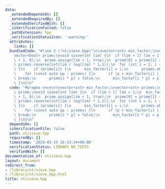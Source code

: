 ```yaml
---
data:
  _extendedDependsOn: []
  _extendedRequiredBy: []
  _extendedVerifiedWith: []
  _isVerificationFailed: false
  _pathExtension: hpp
  _verificationStatusIcon: ':warning:'
  attributes:
    links: []
  bundledCode: "#line 2 \"nt/sieve.hpp\"\n\nvector<int> min_factor;\nvector<int> primes;\n\
    vector<bool> prime;\nvoid sieve(int lim) {\n  if (lim < 1) lim = 1;\n  min_factor.assign(lim\
    \ + 1, 0);\n  prime.assign(lim + 1, true);\n  prime[0] = prime[1] = false;\n \
    \ primes.reserve(int(lim / log(lim) * 1.1));\n  for (int i = 2; i <= lim; i++)\
    \ {\n    if (prime[i]) {\n      min_factor[i] = i;\n      primes.eb(i);\n    }\n\
    \    for (const auto &p : primes) {\n      if (p > min_factor[i] || i * p > lim)\
    \ break;\n      prime[i * p] = false;\n      min_factor[i * p] = p;\n    }\n \
    \ }\n}\n"
  code: "#pragma once\n\nvector<int> min_factor;\nvector<int> primes;\nvector<bool>\
    \ prime;\nvoid sieve(int lim) {\n  if (lim < 1) lim = 1;\n  min_factor.assign(lim\
    \ + 1, 0);\n  prime.assign(lim + 1, true);\n  prime[0] = prime[1] = false;\n \
    \ primes.reserve(int(lim / log(lim) * 1.1));\n  for (int i = 2; i <= lim; i++)\
    \ {\n    if (prime[i]) {\n      min_factor[i] = i;\n      primes.eb(i);\n    }\n\
    \    for (const auto &p : primes) {\n      if (p > min_factor[i] || i * p > lim)\
    \ break;\n      prime[i * p] = false;\n      min_factor[i * p] = p;\n    }\n \
    \ }\n}\n"
  dependsOn: []
  isVerificationFile: false
  path: nt/sieve.hpp
  requiredBy: []
  timestamp: '2024-05-15 16:33:34+08:00'
  verificationStatus: LIBRARY_NO_TESTS
  verifiedWith: []
documentation_of: nt/sieve.hpp
layout: document
redirect_from:
- /library/nt/sieve.hpp
- /library/nt/sieve.hpp.html
title: nt/sieve.hpp
---
```

